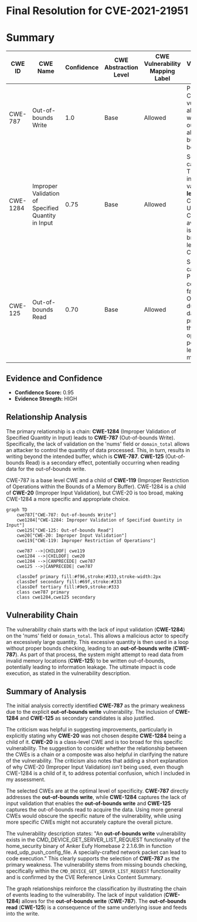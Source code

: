 # Final Resolution for CVE-2021-21951

# Summary
| CWE ID | CWE Name | Confidence | CWE Abstraction Level | CWE Vulnerability Mapping Label | CWE-Vulnerability Mapping Notes |
|---|---|---|---|---|---|
| CWE-787 | Out-of-bounds Write | 1.0 | Base | Allowed | Primary CWE. The vulnerability allows writing data outside of allocated buffer boundaries. |
| CWE-1284 | Improper Validation of Specified Quantity in Input | 0.75 | Base | Allowed | Secondary candidate. The lack of input validation **leads to** CWE-787. Use of CWE-20 is avoided as it is very broad. Can lead to CWE-789. |
| CWE-125 | Out-of-bounds Read | 0.70 | Base | Allowed | Secondary candidate. Plausible contributing factor. Occurs during the data retrieval process for the write operation; potentially leak data in-memory. |

## Evidence and Confidence

*   **Confidence Score:** 0.95
*   **Evidence Strength:** HIGH

## Relationship Analysis
The primary relationship is a chain: **CWE-1284** (Improper Validation of Specified Quantity in Input) leads to **CWE-787** (Out-of-bounds Write). Specifically, the lack of validation on the 'nums' field or `domain_total` allows an attacker to control the quantity of data processed. This, in turn, results in writing beyond the intended buffer, which is **CWE-787**. **CWE-125** (Out-of-bounds Read) is a secondary effect, potentially occurring when reading data for the out-of-bounds write.

CWE-787 is a base level CWE and a child of **CWE-119** (Improper Restriction of Operations within the Bounds of a Memory Buffer). CWE-1284 is a child of **CWE-20** (Improper Input Validation), but CWE-20 is too broad, making CWE-1284 a more specific and appropriate choice.

```mermaid
graph TD
    cwe787["CWE-787: Out-of-bounds Write"]
    cwe1284["CWE-1284: Improper Validation of Specified Quantity in Input"]
    cwe125["CWE-125: Out-of-bounds Read"]
    cwe20["CWE-20: Improper Input Validation"]
    cwe119["CWE-119: Improper Restriction of Operations"]

    cwe787 -->|CHILDOF| cwe119
    cwe1284 -->|CHILDOF| cwe20
    cwe1284 -->|CANPRECEDE| cwe787
    cwe125 -->|CANPRECEDE| cwe787
    
    classDef primary fill:#f96,stroke:#333,stroke-width:2px
    classDef secondary fill:#69f,stroke:#333
    classDef tertiary fill:#9e9,stroke:#333
    class cwe787 primary
    class cwe1284,cwe125 secondary
```

## Vulnerability Chain
The vulnerability chain starts with the lack of input validation (**CWE-1284**) on the 'nums' field or `domain_total`. This allows a malicious actor to specify an excessively large quantity. This excessive quantity is then used in a loop without proper bounds checking, leading to an **out-of-bounds write** (**CWE-787**). As part of that process, the system might attempt to read data from invalid memory locations (**CWE-125**) to be written out-of-bounds, potentially leading to information leakage. The ultimate impact is code execution, as stated in the vulnerability description.

## Summary of Analysis
The initial analysis correctly identified **CWE-787** as the primary weakness due to the explicit **out-of-bounds write** vulnerability. The inclusion of **CWE-1284** and **CWE-125** as secondary candidates is also justified.

The criticism was helpful in suggesting improvements, particularly in explicitly stating why **CWE-20** was not chosen despite **CWE-1284** being a child of it. **CWE-20** is a class-level CWE and is too broad for this specific vulnerability. The suggestion to consider whether the relationship between the CWEs is a chain or a composite was also helpful in clarifying the nature of the vulnerability. The criticism also notes that adding a short explanation of why CWE-20 (Improper Input Validation) *isn't* being used, even though CWE-1284 is a child of it, to address potential confusion, which I included in my assessment.

The selected CWEs are at the optimal level of specificity. **CWE-787** directly addresses the **out-of-bounds write**, while **CWE-1284** captures the lack of input validation that enables the **out-of-bounds write** and **CWE-125** captures the out-of-bounds read to acquire the data. Using more general CWEs would obscure the specific nature of the vulnerability, while using more specific CWEs might not accurately capture the overall picture.

The vulnerability description states: "An **out-of-bounds write** vulnerability exists in the CMD_DEVICE_GET_SERVER_LIST_REQUEST functionality of the home_security binary of Anker Eufy Homebase 2 2.1.6.9h in function read_udp_push_config_file. A specially-crafted network packet can lead to code execution." This clearly supports the selection of **CWE-787** as the primary weakness. The vulnerability stems from missing bounds checking, specifically within the `CMD_DEVICE_GET_SERVER_LIST_REQUEST` functionality and is confirmed by the CVE Reference Links Content Summary.

The graph relationships reinforce the classification by illustrating the chain of events leading to the vulnerability. The lack of input validation (**CWE-1284**) allows for the **out-of-bounds write** (**CWE-787**). The **out-of-bounds read** (**CWE-125**) is a consequence of the same underlying issue and feeds into the write.